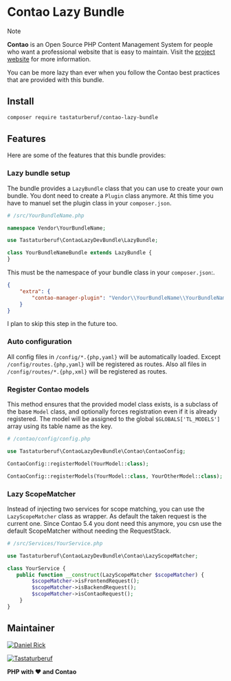 # Contao Lazy Bundle

> [!NOTE]
> **Contao** is an Open Source PHP Content Management System for people who want a professional website that is easy to
> maintain. Visit the [project website](https://contao.org) for more information.

You can be more lazy than ever when you follow the Contao best practices that are provided with this bundle.
## Install

```bash
composer require tastaturberuf/contao-lazy-bundle
```

## Features

Here are some of the features that this bundle provides:

### Lazy bundle setup

The bundle provides a `LazyBundle` class that you can use to create your own bundle.
You dont need to create a `Plugin` class anymore. At this time you have to manuel set the plugin class in your
`composer.json`.

```php
# /src/YourBundleName.php

namespace Vendor\YourBundleName;

use Tastaturberuf\ContaoLazyDevBundle\LazyBundle;

class YourBundleNameBundle extends LazyBundle {
}
```

This must be the namespace of your bundle class in your `composer.json`:.

```json
{
    "extra": {
        "contao-manager-plugin": "Vendor\\YourBundleName\\YourBundleNameBundle"
    }
}
```

I plan to skip this step in the future too.

### Auto configuration

All config files in `/config/*.{php,yaml}` will be automatically loaded. Except `/config/routes.{php,yaml}` will be
registered as routes. Also all files in `/config/routes/*.{php,xml}` will be registered as routes.

### Register Contao models

This method ensures that the provided model class exists, is a subclass of the base `Model` class, and optionally forces
registration even if it is already registered.
The model will be assigned to the global `$GLOBALS['TL_MODELS']` array using its table name as the key.

```php
# /contao/config/config.php

use Tastaturberuf\ContaoLazyDevBundle\Contao\ContaoConfig;

ContaoConfig::registerModel(YourModel::class);

ContaoConfig::registerModels(YourModel::class, YourOtherModel::class);
```

### Lazy ScopeMatcher

Instead of injecting two services for scope matching, you can use the `LazyScopeMatcher` class as wrapper.
As default the taken request is the current one. Since Contao 5.4 you dont need this anymore, you csn use
the default ScopeMatcher without needing the RequestStack.

```php
# /src/Services/YourService.php

use Tastaturberuf\ContaoLazyDevBundle\Contao\LazyScopeMatcher;

class YourService {
   public function __construct(LazyScopeMatcher $scopeMatcher) {
        $scopeMatcher->isFrontendRequest();
        $scopeMatcher->isBackendRequest();
        $scopeMatcher->isContaoRequest();
    }
}
```

## Maintainer

[![Daniel Rick](https://avatars.githubusercontent.com/u/1027521?s=128)](https://github.com/tastaturberuf)

[![Tastaturberuf](https://tastaturberuf.de/files/img/logo/2017.png)](https://tastaturberuf.de)

**PHP with ♥ and Contao**
